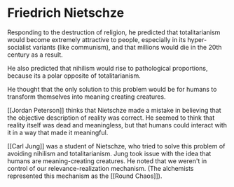 # Friedrich Nietschze

Responding to the destruction of religion, he predicted that totalitarianism would become extremely attractive to people, especially in its hyper-socialist variants (like communism), and that millions would die in the 20th century as a result. 

He also predicted that nihilism would rise to pathological proportions, because its a polar opposite of totalitarianism. 

He thought that the only solution to this problem would be for humans to transform themselves into meaning creating creatures.

[[Jordan Peterson]] thinks that Nietschze made a mistake in believing that the objective description of reality was correct. He seemed to think that reality itself was dead and meaningless, but that humans could interact with it in a way that made it meaningful.

[[Carl Jung]] was a student of Nietschze, who tried to solve this problem of avoiding nihilism and totalitarianism. Jung took issue with the idea that humans are meaning-creating creatures. He noted that we weren't in control of our relevance-realization mechanism. (The alchemists represented this mechanism as the [[Round Chaos]]).